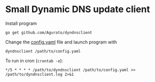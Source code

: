 Small Dynamic DNS update client
===

Install program
```shell
go get github.com/Agurato/dyndnsclient
```

Change the [config.yaml](config.yaml) file and launch program with

```shell
dyndnsclient /path/to/config.yaml
```

To run in cron (`crontab -e`):
```cron
*/5 * * * * /path/to/dyndnsclient /path/to/config.yaml >> /path/to/dyndnsclient.log 2>&1
```
